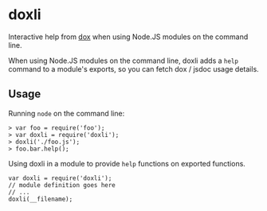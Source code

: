 doxli
=====

Interactive help from [dox](https://github.com/visionmedia/dox) when using Node.JS modules on the command line.

When using Node.JS modules on the command line, doxli adds a
```help``` command to a module's exports, so you can fetch dox
/ jsdoc usage details.

Usage
-----

Running ```node``` on the command line:

```
> var foo = require('foo');
> var doxli = require('doxli');
> doxli('./foo.js');
> foo.bar.help();
```

Using doxli in a module to provide ```help``` functions on exported functions.

```
var doxli = require('doxli');
// module definition goes here
// ...
doxli(__filename);
```
